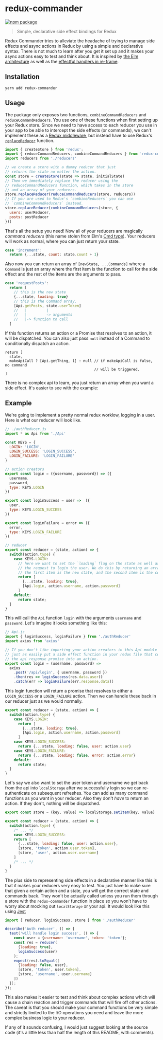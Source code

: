 # redux-commander

[![npm package][npm-badge]][npm]

> Simple, declarative side effect bindings for Redux

Redux Commander tries to alleviate the headache of trying to manage side effects
and async actions in Redux by using a simple and declarative syntax. There is
not much to learn after you get it set up and it makes your async actions easy
to test and think about. It is inspired by [the Elm architecture][elm] as well
as the [effectful handlers in re-frame][re-frame].

## Installation

```
yarn add redux-commander
```

## Usage

The package only exposes two functions, `combineCommandReducers` and
`reduceCommandReducers`. You use one of these functions when first setting up
your Redux store. Since we need to have access to each reducer you use in your
app to be able to intercept the side effects (or commands), we can't implement
these as a [Redux middleware][middleware], but instead have to use Redux's
[`replaceReducer`][replaceReducer] function.

```js
import { createStore } from 'redux';
import { reduceCommandReducers, combineCommandReducers } from 'redux-commander'
import reducers from './reducers'

// we create a store with a dummy reducer that just
// returns the state no matter the action.
const store = createStore(state => state, initialState)
// Then we immediately replace the reducer using the
// reduceCommandReducers function, which takes in the store
// and an array of your reducers.
store.replaceReducer(reduceCommandReducers(store, reducers))
// If you are used to Redux's `combineReducers` you can use
// `combineCommandReducers` instead.
store.replaceReducer(combineCommandReducers(store, {
  users: userReducer,
  posts: postReducer
}))
```

That's all the setup you need! Now all of your reducers are magically *command
reducers* (this name stolen from Elm's [Cmd type][Cmd]). Your reducers will work
as normal, where you can just return your state.

```js
case 'increment':
  return {...state, count: state.count + 1}
```

Also now you can return an array of `[newState, ...Commands]` where a `Command`
is just an array where the first item is the function to call for the side
effect and the rest of the items are the arguments to pass.

```js
case 'requestPosts':
  return [
    // this is the new state
    {...state, loading: true}
    // this is the Command array.
    [Api.getPosts, state.userToken]
    //   |         |
    //   |         -> arguments
    //   |-> function to call
  ]
```

If this function returns an action or a Promise that resolves to an action, it
will be dispatched. You can also just pass `null` instead of a Command to
conditionally dispatch an action.

```
return [
  state,
  makeApiCall ? [Api.getThing, 1] : null // if makeApiCall is false, no command
                                         // will be triggered.
]
```


There is no complex api to learn, you just return an array
when you want a side effect.  It's easier to see with the example:

## Example

We're going to implement a pretty normal redux worklow, logging in a user.
Here is what our reducer will look like.

```js
// ./authReducer.js
import * as Api from './Api'

const KEYS = {
  LOGIN: 'LOGIN',
  LOGIN_SUCCESS: 'LOGIN_SUCCESS',
  LOGIN_FAILURE: 'LOGIN_FAILURE'
}

// action creators
export const login = ({username, password}) => ({
  username,
  password,
  type: KEYS.LOGIN
})

export const loginSuccess = user =>  ({
  user,
  type: KEYS.LOGIN_SUCCESS
})

export const loginFailure = error => ({
  error,
  type: KEYS.LOGIN_FAILURE
})

// reducer
export const reducer = (state, action) => {
  switch(action.type) {
    case KEYS.LOGIN:
      // here we want to set the `loading` flag on the state as well as send off
      // the request to login the user. We do this by returning an array where
      // the first item is the new state, and the second item is the command.
      return [
        {...state, loading: true},
        [Api.login, action.username, action.password]
      ]
    default:
      return state;
  }
}
```

This will call the `Api` function `login` with the arguments `username` and
`password`. Let's imagine it looks something like this:

```js
// Api.js
import { loginSuccess, loginFailure } from './authReducer'
import axios from 'axios'

// If you don't like importing your action creators in this Api module you could
// just as easily put a side effect function in your redux file that converts
// the api response promise into an action.
export const login = (username, password) =>
  axios
    .post('/api/login', { username, password })
    .then(res => loginSuccess(res.data.user))
    .catch(err => loginFailure(err.response.data))
```

This login function will return a promise that resolves to either a
`LOGIN_SUCCESS` or a `LOGIN_FAILURE` action. Then we can handle these back in
our reducer just as we would normally.

```js
export const reducer = (state, action) => {
  switch(action.type) {
    case KEYS.LOGIN:
      return [
        {...state, loading: true},
        [Api.login, action.username, action.password]
      ]
    case KEYS.LOGIN_SUCCESS:
      return {...state, loading: false, user: action.user}
    case KEYS.LOGIN_FAILURE:
      return {...state, loading: false, error: action.error}
    default:
      return state;
  }
}
```

Let's say we also want to set the user token and username we get back from the
api into `localStorage` after we successfully login so we can re-authenticate on
subsequent refreshes. You can add as many command functions as you want in your
reducer. Also they don't *have* to return an action. If they don't, nothing will
be dispatched.

```js
export const store = (key, value) => localStorage.setItem(key, value)

export const reducer = (state, action) => {
  switch(action.type) {
    /* ... */
    case KEYS.LOGIN_SUCCESS:
    return [
      {...state, loading: false, user: action.user},
      [store, 'token', action.user.token],
      [store, 'user', action.user.username]
    ]
    /* ... */
  }
}
```

The plus side to representing side effects in a declarative manner like this is
that it makes your reducers very easy to test. You just have to make sure that
given a certain action and a state, you will get the correct state and commands
back. They won't be actually called unless you run them through a store with the
`redux-commander` function in place so you won't have to worry about mocking out
`localStorage` or your api. It would look like this using [Jest][jest]

```js
import { reducer, loginSuccess, store } from './authReducer'

describe('Auth reducer', () => {
  test('will handle login success', () => {
    const user = {username: 'username', token: 'token'};
    const res = reducer(
      {loading: true},
      loginSuccess(user)
    );
    expect(res).toEqual([
      {loading: false, user},
      [store, 'token', user.token],
      [store, 'username', user.username]
    ])
  });
});
```

This also makes it easier to test and think about complex actions which will
cause a chain reaction and trigger commands that will fire off other actions.
The caveat is that you should make your command functions be very simple and
strictly limited to the I/O operations you need and leave the more complex
business logic to your reducer.

If any of it sounds confusing, I would just suggest looking at the source code
(it's a little less than half the length of this README, with comments).

[npm-badge]: https://img.shields.io/npm/v/redux-commander.png?style=flat-square
[npm]: https://www.npmjs.org/package/redux-commander
[elm]: https://guide.elm-lang.org/architecture/
[re-frame]: https://github.com/Day8/re-frame/blob/master/docs/EffectfulHandlers.md
[middleware]: https://redux.js.org/advanced/middleware
[replaceReducer]: https://redux.js.org/api-reference/store#replaceReducer
[Cmd]: https://www.elm-tutorial.org/en/03-subs-cmds/02-commands.html
[Jest]: https://facebook.github.io/jest/
